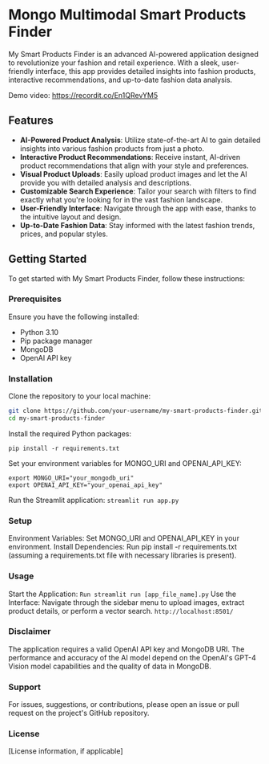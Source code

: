 # Mongo Multimodal Smart Products Finder

My Smart Products Finder is an advanced AI-powered application designed to revolutionize your fashion and retail experience. With a sleek, user-friendly interface, this app provides detailed insights into fashion products, interactive recommendations, and up-to-date fashion data analysis.

Demo video: https://recordit.co/En1QRevYM5

## Features

- **AI-Powered Product Analysis**: Utilize state-of-the-art AI to gain detailed insights into various fashion products from just a photo.
- **Interactive Product Recommendations**: Receive instant, AI-driven product recommendations that align with your style and preferences.
- **Visual Product Uploads**: Easily upload product images and let the AI provide you with detailed analysis and descriptions.
- **Customizable Search Experience**: Tailor your search with filters to find exactly what you're looking for in the vast fashion landscape.
- **User-Friendly Interface**: Navigate through the app with ease, thanks to the intuitive layout and design.
- **Up-to-Date Fashion Data**: Stay informed with the latest fashion trends, prices, and popular styles.

## Getting Started

To get started with My Smart Products Finder, follow these instructions:

### Prerequisites

Ensure you have the following installed:
- Python 3.10 
- Pip package manager
- MongoDB
- OpenAI API key

### Installation

Clone the repository to your local machine:
```bash
git clone https://github.com/your-username/my-smart-products-finder.git
cd my-smart-products-finder
```

Install the required Python packages:
```
pip install -r requirements.txt
```

Set your environment variables for MONGO_URI and OPENAI_API_KEY:
```
export MONGO_URI="your_mongodb_uri"
export OPENAI_API_KEY="your_openai_api_key"
```

Run the Streamlit application:
```streamlit run app.py```

### Setup
Environment Variables: Set MONGO_URI and OPENAI_API_KEY in your environment.
Install Dependencies: Run pip install -r requirements.txt (assuming a requirements.txt file with necessary libraries is present).
### Usage
Start the Application: 
```Run streamlit run [app_file_name].py```
Use the Interface: Navigate through the sidebar menu to upload images, extract product details, or perform a vector search.
```http://localhost:8501/```

### Disclaimer
The application requires a valid OpenAI API key and MongoDB URI.
The performance and accuracy of the AI model depend on the OpenAI's GPT-4 Vision model capabilities and the quality of data in MongoDB.
### Support
For issues, suggestions, or contributions, please open an issue or pull request on the project's GitHub repository.

### License
[License information, if applicable]
